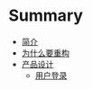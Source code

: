 # Summary

* [简介](jian-jie.md)
* [为什么要重构](README.md)
* [产品设计](chan-pin-she-ji.md)
  * [用户登录](chan-pin-she-ji/yong-hu-deng-lu.md)

